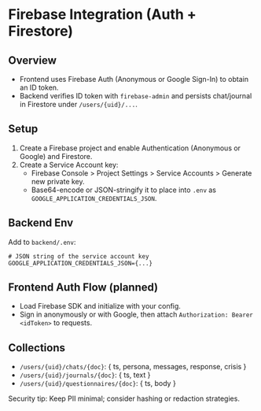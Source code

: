 # Firebase Integration (Auth + Firestore)

## Overview
- Frontend uses Firebase Auth (Anonymous or Google Sign-In) to obtain an ID token.
- Backend verifies ID token with `firebase-admin` and persists chat/journal in Firestore under `/users/{uid}/...`.

## Setup
1. Create a Firebase project and enable Authentication (Anonymous or Google) and Firestore.
2. Create a Service Account key:
   - Firebase Console > Project Settings > Service Accounts > Generate new private key.
   - Base64-encode or JSON-stringify it to place into `.env` as `GOOGLE_APPLICATION_CREDENTIALS_JSON`.

## Backend Env
Add to `backend/.env`:
```
# JSON string of the service account key
GOOGLE_APPLICATION_CREDENTIALS_JSON={...}
```

## Frontend Auth Flow (planned)
- Load Firebase SDK and initialize with your config.
- Sign in anonymously or with Google, then attach `Authorization: Bearer <idToken>` to requests.

## Collections
- `/users/{uid}/chats/{doc}`: { ts, persona, messages, response, crisis }
- `/users/{uid}/journals/{doc}`: { ts, text }
- `/users/{uid}/questionnaires/{doc}`: { ts, body }

Security tip: Keep PII minimal; consider hashing or redaction strategies.
